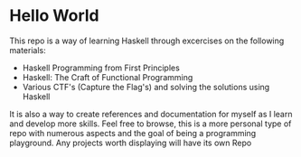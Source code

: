 # Hello World

This repo is a way of learning Haskell through excercises on the following materials:
- Haskell Programming from First Principles
- Haskell: The Craft of Functional Programming 
- Various CTF's (Capture the Flag's) and solving the solutions using Haskell

It is also a way to create references and documentation for myself as I learn and develop more skills.
Feel free to browse, this is a more personal type of repo with numerous aspects and the goal of being a programming playground. 
Any projects worth displaying will have its own Repo
